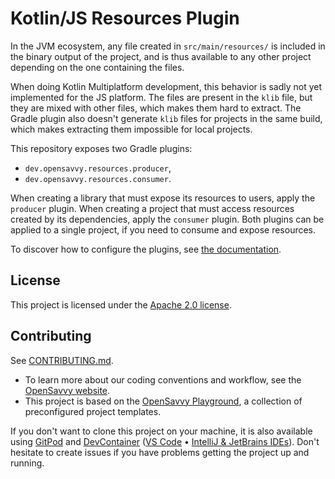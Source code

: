 # Kotlin/JS Resources Plugin

In the JVM ecosystem, any file created in `src/main/resources/` is included in the binary output of the project, and is thus available to any other project depending on the one containing the files.

When doing Kotlin Multiplatform development, this behavior is sadly not yet implemented for the JS platform. The files are present in the `klib` file, but they are mixed with other files, which makes them hard to extract. The Gradle plugin also doesn't generate `klib` files for projects in the same build, which makes extracting them impossible for local projects.

This repository exposes two Gradle plugins:
- `dev.opensavvy.resources.producer`,
- `dev.opensavvy.resources.consumer`.

When creating a library that must expose its resources to users, apply the `producer` plugin. When creating a project that must access resources created by its dependencies, apply the `consumer` plugin. Both plugins can be applied to a single project, if you need to consume and expose resources.

To discover how to configure the plugins, see [the documentation](https://opensavvy.gitlab.io/automation/kotlin-js-resources/api-docs/).

## License

This project is licensed under the [Apache 2.0 license](LICENSE).

## Contributing

See [CONTRIBUTING.md](CONTRIBUTING.md).
- To learn more about our coding conventions and workflow, see the [OpenSavvy website](https://opensavvy.dev/open-source/index.html).
- This project is based on the [OpenSavvy Playground](docs/playground/README.md), a collection of preconfigured project templates.

If you don't want to clone this project on your machine, it is also available using [GitPod](https://www.gitpod.io/) and [DevContainer](https://containers.dev/) ([VS Code](https://code.visualstudio.com/docs/devcontainers/containers) • [IntelliJ & JetBrains IDEs](https://www.jetbrains.com/help/idea/connect-to-devcontainer.html)). Don't hesitate to create issues if you have problems getting the project up and running.
